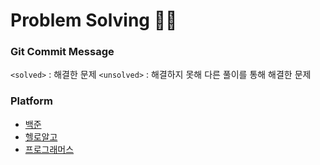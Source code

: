 # Problem Solving ✍🏻

### Git Commit Message
`<solved>` : 해결한 문제
`<unsolved>` : 해결하지 못해 다른 풀이를 통해 해결한 문제

### Platform
- [백준](https://www.acmicpc.net)
- [헬로알고](https://study.helloalgo.co.kr/shop/)
- [프로그래머스](https://www.programmers.co.kr)